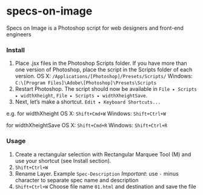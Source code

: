 # specs-on-image
Specs on Image is a Photoshop script for web designers and front-end engineers

### Install
1. Place .jsx files in the Photoshop Scripts folder. If you have more than one version of Photoshop, place the script in the Scripts folder of each version.
OS X: `/Applications/[Photoshop]/Presets/Scripts/`
Windows: `C:\[Program Files]\Adobe\[Photoshop]\Presets\Scripts`
2. Restart Photoshop. The script should now be available in 
`File ▸ Scripts ▸ widthXheight`,
`File ▸ Scripts ▸ widthXheightSave`.
3. Next, let’s make a shortcut. `Edit ▸ Keyboard Shortcuts...`

e.g.
for widthXheight
OS X: `Shift+Cmd+W`
Windows: `Shift+Ctrl+W`

for widthXheightSave
OS X: `Shift+Cmd+R`
Windows: `Shift+Ctrl+R`


### Usage

1. Create a rectangular selection with Rectangular Marquee Tool (M) and use your shortcut (see Install section).
2. `Shift+Ctrl+W`
3. Rename Layer. Example `Spec-Description` *Important*: use `-` minus character to separate spec name and description
4. `Shift+Ctrl+W` Choose file name `01.html` and destination and save the file
